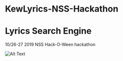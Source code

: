 # KewLyrics-NSS-Hackathon
# Lyrics Search Engine
10/26-27 2019 NSS Hack-O-Ween hackathon


![Alt Text](https://media.giphy.com/media/vFKqnCdLPNOKc/giphy.gif)

